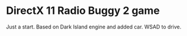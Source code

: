 # DirectX 11 Radio Buggy 2 game

Just a start. Based on Dark Island engine and added car. WSAD to drive.
